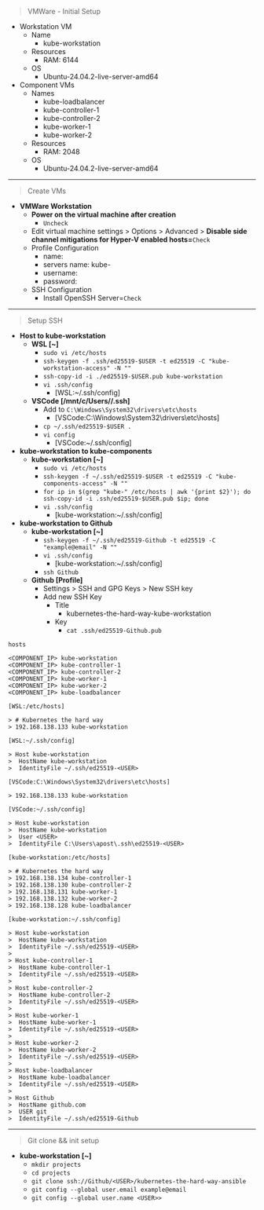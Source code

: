 > VMWare - Initial Setup

- Workstation VM
	- Name
		- kube-workstation
	- Resources
		- RAM: 6144
	- OS
		- Ubuntu-24.04.2-live-server-amd64
- Component VMs
	- Names
		- kube-loadbalancer
		- kube-controller-1
		- kube-controller-2
		- kube-worker-1
		- kube-worker-2
	- Resources
		- RAM: 2048
	- OS
		- Ubuntu-24.04.2-live-server-amd64
* * *
> Create VMs

- **VMWare Workstation**
	- **Power on the virtual machine after creation**
		- `Uncheck`
	- Edit virtual machine settings > Options > Advanced > **Disable side channel mitigations for Hyper-V enabled hosts=**`Check`
	- Profile Configuration
		- name: <USER>
		- servers name: kube-<COMPONENT>
		- username: <USER>
		- password: <PASSWORD>
	- SSH Configuration
		- Install OpenSSH Server=`Check`
* * *
> Setup SSH

- **Host to kube-workstation**
	- **WSL [~]**
		- `sudo vi /etc/hosts`
		- `ssh-keygen -f .ssh/ed25519-$USER -t ed25519 -C "kube-workstation-access" -N ""`
		- `ssh-copy-id -i ./ed25519-$USER.pub kube-workstation`
		- `vi .ssh/config`
			- [WSL:~/.ssh/config]
	- **VSCode [/mnt/c/Users/<USER>/.ssh]**
		- Add to `C:\Windows\System32\drivers\etc\hosts`
			- [VSCode:C:\Windows\System32\drivers\etc\hosts]
		- `cp ~/.ssh/ed25519-$USER .`
		- `vi config`
			- [VSCode:~/.ssh/config]
- **kube-workstation to kube-components**
	- **kube-workstation [~]**
 		- `sudo vi /etc/hosts`
		- `ssh-keygen -f ~/.ssh/ed25519-$USER -t ed25519 -C "kube-components-access" -N ""`
		- `for ip in $(grep "kube-" /etc/hosts | awk '{print $2}'); do ssh-copy-id -i .ssh/ed25519-$USER.pub $ip; done`
		- `vi .ssh/config`
			- [kube-workstation:~/.ssh/config]
- **kube-workstation to Github**
	- **kube-workstation [~]**
		- `ssh-keygen -f ~/.ssh/ed25519-Github -t ed25519 -C "example@email" -N ""`
		- `vi .ssh/config`
			- [kube-workstation:~/.ssh/config]
		- `ssh Github`
	- **Github [Profile]**
		- Settings > SSH and GPG Keys > New SSH key
		- Add new SSH Key
			- Title
				- kubernetes-the-hard-way-kube-workstation
			- Key
				- `cat .ssh/ed25519-Github.pub`
```
hosts

<COMPONENT_IP> kube-workstation
<COMPONENT_IP> kube-controller-1
<COMPONENT_IP> kube-controller-2
<COMPONENT_IP> kube-worker-1
<COMPONENT_IP> kube-worker-2
<COMPONENT_IP> kube-loadbalancer
```
```
[WSL:/etc/hosts]

> # Kubernetes the hard way
> 192.168.138.133 kube-workstation

[WSL:~/.ssh/config]

> Host kube-workstation
>  HostName kube-workstation
>  IdentityFile ~/.ssh/ed25519-<USER>
```
```
[VSCode:C:\Windows\System32\drivers\etc\hosts]

> 192.168.138.133 kube-workstation

[VSCode:~/.ssh/config]

> Host kube-workstation
>  HostName kube-workstation
>  User <USER>
>  IdentityFile C:\Users\apost\.ssh\ed25519-<USER>
```
```
[kube-workstation:/etc/hosts]

> # Kubernetes the hard way
> 192.168.138.134 kube-controller-1
> 192.168.138.130 kube-controller-2
> 192.168.138.131 kube-worker-1
> 192.168.138.132 kube-worker-2
> 192.168.138.128 kube-loadbalancer

[kube-workstation:~/.ssh/config]

> Host kube-workstation
>  HostName kube-workstation
>  IdentityFile ~/.ssh/ed25519-<USER>
>
> Host kube-controller-1
>  HostName kube-controller-1
>  IdentityFile ~/.ssh/ed25519-<USER>
>
> Host kube-controller-2
>  HostName kube-controller-2
>  IdentityFile ~/.ssh/ed25519-<USER>
>
> Host kube-worker-1
>  HostName kube-worker-1
>  IdentityFile ~/.ssh/ed25519-<USER>
>
> Host kube-worker-2
>  HostName kube-worker-2
>  IdentityFile ~/.ssh/ed25519-<USER>
>
> Host kube-loadbalancer
>  HostName kube-loadbalancer
>  IdentityFile ~/.ssh/ed25519-<USER>
>
> Host Github
>  HostName github.com
>  USER git
>  IdentityFile ~/.ssh/ed25519-Github
```
* * *
> Git clone && init setup

- **kube-workstation [~]**
	- `mkdir projects`
	- `cd projects`
	- `git clone ssh://Github/<USER>/kubernetes-the-hard-way-ansible`
	-  `git config --global user.email example@email`
	-  `git config --global user.name <USER>>`